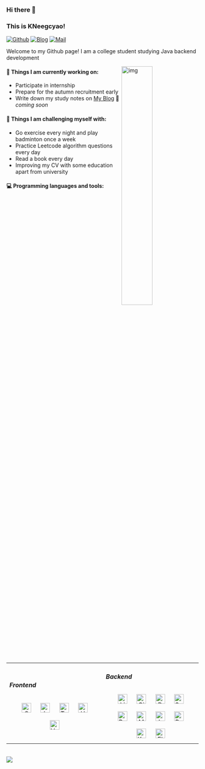### Hi there 👋 
### This is KNeegcyao!

[![Github](https://img.shields.io/badge/-Github-000?style=flat&logo=Github&logoColor=white)](https://github.com/KNeegcayo)
[![Blog](https://img.shields.io/badge/Blog-blue?style=flat&logo=Linkedin&logoColor=white)](https://kneegcyao.github.io/)
[![Mail](https://img.shields.io/badge/Mail-green?style=flat&logo=Gmail&logoColor=white)](mailto:zhangchao2903@163.com)

Welcome to my Github page! I am a college student studying Java backend development

<img align="right" alt="img" src="https://cdn.jsdelivr.net/gh/KNeegcyao/picdemo/img/image-20250402124006114.png" width="40%" height="40%" />


#### 🌱 Things I am currently working on: 
- Participate in internship
- Prepare for the autumn recruitment early
- Write down my study notes  on [My Blog](https://github.com/KNeegcyao) 🚀 *coming soon*

#### :muscle: Things I am challenging myself with:
- Go exercise every night and play badminton once a week
- Practice Leetcode algorithm questions every day
- Read a book every day
- Improving my CV with some education apart from university

#### :computer: Programming languages and tools: 

<table><tr><td valign="left" width="10%">
	
##### Frontend  
<div align="center">  
<a href="https://www.w3schools.com/css/" target="_blank"><img style="margin: 10px" src="https://profilinator.rishav.dev/skills-assets/css3-original-wordmark.svg" alt="CSS3" height="25" /></a>  
<a href="https://www.javascript.com/" target="_blank"><img style="margin: 10px" src="https://profilinator.rishav.dev/skills-assets/javascript-original.svg" alt="JavaScript" height="25" /></a>  
<a href="https://www.typescriptlang.org/" target="_blank"><img style="margin: 10px" src="https://profilinator.rishav.dev/skills-assets/typescript-original.svg" alt="TypeScript" height="25" /></a>  
<a href="https://en.wikipedia.org/wiki/HTML5" target="_blank"><img style="margin: 10px" src="https://profilinator.rishav.dev/skills-assets/html5-original-wordmark.svg" alt="HTML5" height="25" /></a>  
<a href="https://vuejs.org/" target="_blank"><img style="margin: 10px" src="https://profilinator.rishav.dev/skills-assets/vuejs-original-wordmark.svg" alt="Vue.js" height="25" /></a>  
</div>

</td><td valign="left" width="10%">

##### Backend  
<div align="center">  
<a href="https://www.linux.org/" target="_blank"><img style="margin: 10px" src="https://profilinator.rishav.dev/skills-assets/linux-original.svg" alt="Linux" height="25" /></a>  
<a href="https://github.com/" target="_blank"><img style="margin: 10px" src="https://profilinator.rishav.dev/skills-assets/git-scm-icon.svg" alt="Git" height="25" /></a>  
<a href="https://www.docker.com/" target="_blank"><img style="margin: 10px" src="https://profilinator.rishav.dev/skills-assets/docker-original-wordmark.svg" alt="Docker" height="25" /></a>  
<a href="https://docs.spring.io/spring-framework/docs/3.0.x/reference/expressions.html#:~:text=The%20Spring%20Expression%20Language%20(SpEL,and%20basic%20string%20templating%20functionality." target="_blank"><img style="margin: 10px" src="https://profilinator.rishav.dev/skills-assets/springio-icon.svg" alt="Spring" height="25" /></a>  
<a href="https://redis.io/" target="_blank"><img style="margin: 10px" src="https://profilinator.rishav.dev/skills-assets/redis-original-wordmark.svg" alt="Redis" height="25" /></a>  
<a href="https://www.mysql.com/" target="_blank"><img style="margin: 10px" src="https://profilinator.rishav.dev/skills-assets/mysql-original-wordmark.svg" alt="MySQL" height="25" /></a>  
<a href="https://www.java.com/" target="_blank"><img style="margin: 10px" src="https://profilinator.rishav.dev/skills-assets/java-original-wordmark.svg" alt="Java" height="25" /></a>  
<a href="https://www.rabbitmq.com/" target="_blank"><img style="margin: 10px" src="https://profilinator.rishav.dev/skills-assets/rabbitmq-icon.svg" alt="RabbitMQ" height="25" /></a>  
<a href="https://kafka.apache.org/" target="_blank"><img style="margin: 10px" src="https://profilinator.rishav.dev/skills-assets/apache_kafka-icon.svg" alt="Kafka" height="25" /></a>  
<a href="https://www.elastic.co/" target="_blank"><img style="margin: 10px" src="https://profilinator.rishav.dev/skills-assets/elasticsearch.png" alt="Elastic Search" height="25" /></a>  
</div>
</table>
<br/>


<div align="left"><img src="https://github-readme-stats.vercel.app/api?username=KNeegcyao&show_icons=true&count_private=true&hide_border=true" align="left" /></div>  

<br/>  
